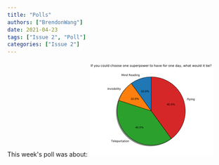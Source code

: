 ```yaml
---
title: "Polls"
authors: ["BrendonWang"]
date: 2021-04-23
tags: ["Issue 2", "Poll"]
categories: ["Issue 2"]
---
```

This week's poll was about:
![img.png](img.png)
